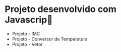 # Projeto desenvolvido com Javascrip:link:

- Projeto - IMC
- Projeto - Conversor de Temperatura
- Projeto - Vetor
